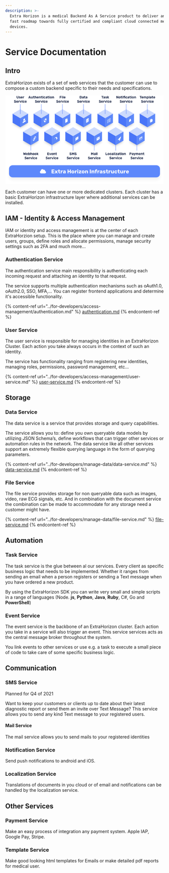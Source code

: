 ```yaml
---
description: >-
  Extra Horizon is a medical Backend As A Service product to deliver an easy and
  fast roadmap towards fully certified and compliant cloud connected medical
  devices.
---
```


# Service Documentation

## Intro

ExtraHorizon exists of a set of web services that the customer can use to compose a custom backend specific to their needs and specifications.

![](<../.gitbook/assets/Extra Horizon Overview 2.png>)

Each customer can have one or more dedicated clusters. Each cluster has a basic ExtraHorizon infrastructure layer where additional services can be installed.

## IAM - Identity & Access Management

IAM or identity and access management is at the center of each ExtraHorzion setup. This is the place where you can manage and create users, groups, define roles and allocate permissions, manage security settings such as 2FA and much more…

### Authentication Service

The authentication service main responsibility is authenticating each incoming request and attaching an identity to that request.

The service supports multiple authentication mechanisms such as oAuth1.0, oAuth2.0, SSO, MFA,… You can register frontend applications and determine it's accessible functionality.

{% content-ref url="../for-developers/access-management/authentication.md" %}
[authentication.md](../for-developers/access-management/authentication.md)
{% endcontent-ref %}

### User Service

The user service is responsible for managing identities in an ExtraHorizon Cluster. Each action you take always occurs in the context of such an identity.

The service has functionality ranging from registering new identities, managing roles, permissions, password management, etc…

{% content-ref url="../for-developers/access-management/user-service.md" %}
[user-service.md](../for-developers/access-management/user-service.md)
{% endcontent-ref %}

## Storage

### Data Service

The data service is a service that provides storage and query capabilities.

The service allows you to: define you own queryable data models by utilizing JSON Schema’s, define workflows that can trigger other services or automation rules in the network. The data service like all other services support an extremely flexible querying language in the form of querying parameters.

{% content-ref url="../for-developers/manage-data/data-service.md" %}
[data-service.md](../for-developers/manage-data/data-service.md)
{% endcontent-ref %}

### File Service

The file service provides storage for non queryable data such as images, video, raw ECG signals, etc. And in combination with the document service the combination can be made to accommodate for any storage need a customer might have.

{% content-ref url="../for-developers/manage-data/file-service.md" %}
[file-service.md](../for-developers/manage-data/file-service.md)
{% endcontent-ref %}

## Automation

### Task Service

The task service is the glue between al our services. Every client as specific business logic that needs to be implemented. Whether it ranges from sending an email when a person registers or sending a Text message when you have ordered a new product.

By using the ExtraHorizon SDK you can write very small and simple scripts in a range of languages (Node. **js**, **Python**, **Java**, **Ruby**, C#, Go and **PowerShell**)

### Event Service

The event service is the backbone of an ExtraHorizon cluster. Each action you take in a service will also trigger an event. This service services acts as the central message broker throughout the system.

You link events to other services or use e.g. a task to execute a small piece of code to take care of some specific business logic.

## Communication

### SMS Service

Planned for Q4 of 2021

Want to keep your customers or clients up to date about their latest diagnostic report or send them an invite over Text Message? This service allows you to send any kind Text message to your registered users.

#### Mail Service

The mail service allows you to send mails to your registered identities

### Notification Service

Send push notifications to android and iOS.

### Localization Service

Translations of documents in you cloud or of email and notifications can be handled by the localization service.

## Other Services

### Payment Service

Make an easy process of integration any payment system. Apple IAP, Google Pay, Stripe.

### Template Service

Make good looking html templates for Emails or make detailed pdf reports for medical user.
